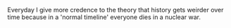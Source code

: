 Everyday I give more credence to the theory that history gets weirder over time because in a 'normal timeline' everyone dies in a nuclear war.

